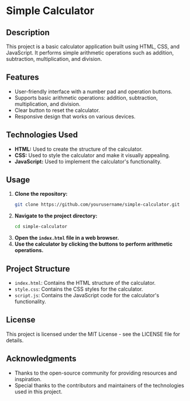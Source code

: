 

# Simple Calculator

## Description

This project is a basic calculator application built using HTML, CSS, and JavaScript. It performs simple arithmetic operations such as addition, subtraction, multiplication, and division.

## Features

- User-friendly interface with a number pad and operation buttons.
- Supports basic arithmetic operations: addition, subtraction, multiplication, and division.
- Clear button to reset the calculator.
- Responsive design that works on various devices.

## Technologies Used

- **HTML:** Used to create the structure of the calculator.
- **CSS:** Used to style the calculator and make it visually appealing.
- **JavaScript:** Used to implement the calculator's functionality.

## Usage

1. **Clone the repository:**
   ```bash
   git clone https://github.com/yourusername/simple-calculator.git
   ```
2. **Navigate to the project directory:**
   ```bash
   cd simple-calculator
   ```
3. **Open the `index.html` file in a web browser.**
4. **Use the calculator by clicking the buttons to perform arithmetic operations.**

## Project Structure

- `index.html`: Contains the HTML structure of the calculator.
- `style.css`: Contains the CSS styles for the calculator.
- `script.js`: Contains the JavaScript code for the calculator's functionality.

## License

This project is licensed under the MIT License - see the LICENSE file for details.

## Acknowledgments

- Thanks to the open-source community for providing resources and inspiration.
- Special thanks to the contributors and maintainers of the technologies used in this project.

